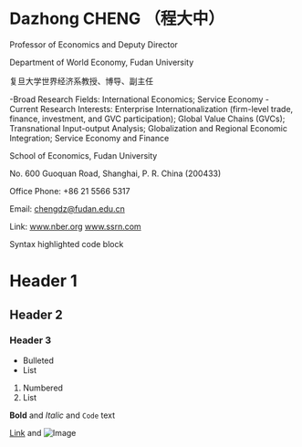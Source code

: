 # Dazhong CHENG （程大中）
Professor of Economics and Deputy Director

Department of World Economy, Fudan University

复旦大学世界经济系教授、博导、副主任

-Broad Research Fields: International Economics; Service Economy
-Current Research Interests: Enterprise Internationalization (firm-level trade, finance, investment, and GVC participation); Global Value Chains (GVCs); Transnational Input-output Analysis; Globalization and Regional Economic Integration; Service Economy and Finance

School of Economics,  Fudan University

No. 600 Guoquan Road, Shanghai, P. R. China (200433)

Office Phone: +86 21 5566 5317

Email: chengdz@fudan.edu.cn

Link: www.nber.org www.ssrn.com


Syntax highlighted code block
# Header 1
## Header 2
### Header 3

- Bulleted
- List

1. Numbered
2. List

**Bold** and _Italic_ and `Code` text

[Link](url) and ![Image](src)
```
